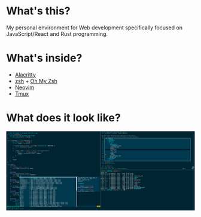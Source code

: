 # What's this?
My personal environment for Web development specifically focused on JavaScript/React and Rust programming.

# What's inside?

* [Alacritty](https://github.com/jwilm/alacritty)
* [zsh](https://www.zsh.org/) + [Oh My Zsh](https://ohmyz.sh/)
* [Neovim](https://github.com/neovim/neovim)
* [Tmux](https://github.com/tmux/tmux)

# What does it look like?
![Screenhshot](https://raw.githubusercontent.com/semanser/dotfiles/master/.github/screenshot.png)

